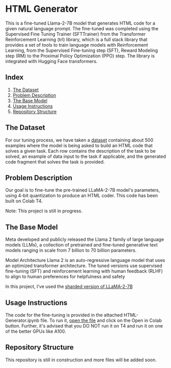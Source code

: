 # HTML Generator

This is a fine-tuned Llama-2-7B model that generates HTML code for a given natural language prompt. The fine-tuned was completed using the Supervised Fine Tuning Trainer (SFTTrainer) from the Transformer Reinforcement Learning (trl) library, which is a full stack library that provides a set of tools to train language models with Reinforcement Learning, from the Supervised Fine-tuning step (SFT), Reward Modeling step (RM) to the Proximal Policy Optimization (PPO) step. The library is integrated with Hugging Face transformers.

## Index
1. [The Dataset](#the-dataset)
2. [Problem Description](#problem-description)
3. [The Base Model](#the-base-model)
4. [Usage Instructions](#run-locally)
6. [Repository Structure](#repository-structure)

## The Dataset
For our tuning process, we have taken a [dataset](https://huggingface.co/datasets/ttbui/html_alpaca) containing about 500 examples where the model is being asked to build an HTML code that solves a given task. Each row contains the description of the task to be solved, an example of data input to the task if applicable, and the generated code fragment that solves the task is provided.

## Problem Description
Our goal is to fine-tune the pre-trained LLaMA-2-7B model's parameters, using 4-bit quantization to produce an HTML coder. This code has been built on Colab T4.

Note: This project is still in progress.

## The Base Model
Meta developed and publicly released the Llama 2 family of large language models (LLMs), a collection of pretrained and fine-tuned generative text models ranging in scale from 7 billion to 70 billion parameters.

Model Architecture Llama 2 is an auto-regressive language model that uses an optimized transformer architecture. The tuned versions use supervised fine-tuning (SFT) and reinforcement learning with human feedback (RLHF) to align to human preferences for helpfulness and safety

In this project, I've used the [sharded version of LLaMA-2-7B](https://huggingface.co/TinyPixel/Llama-2-7B-bf16-sharded)

## Usage Instructions
The code for the fine-tuning is provided in the attached HTML-Generator.ipynb file. To run it, [open the file](https://github.com/ayucd/HTML-Generator/blob/main/HTML_Generator.ipynb) and click on the Open in Colab button. Further, it's advised that you DO NOT run it on T4 and run it on one of the better GPUs like A100. 

## Repository Structure
This repository is still in construction and more files will be added soon.










